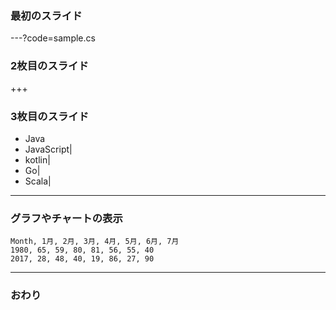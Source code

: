 ### 最初のスライド


---?code=sample.cs


### 2枚目のスライド


+++


### 3枚目のスライド

- Java
- JavaScript|
- kotlin|
- Go|
- Scala|


---


### グラフやチャートの表示


<canvas data-chart="radar">


    Month, 1月, 2月, 3月, 4月, 5月, 6月, 7月
    1980, 65, 59, 80, 81, 56, 55, 40
    2017, 28, 48, 40, 19, 86, 27, 90


</canvas>


---


### おわり
